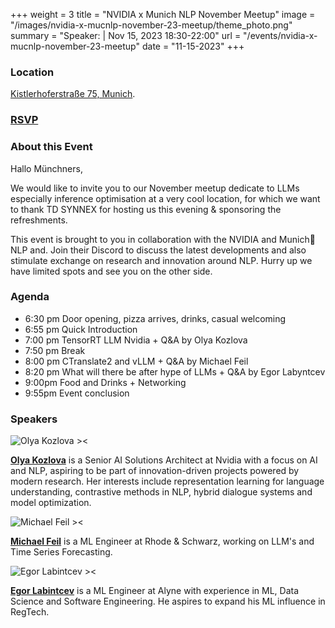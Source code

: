 +++
weight = 3
title = "NVIDIA x Munich NLP November Meetup"
image = "/images/nvidia-x-mucnlp-november-23-meetup/theme_photo.png"
summary = "Speaker:  | Nov 15, 2023 18:30-22:00"
url = "/events/nvidia-x-mucnlp-november-23-meetup"
date = "11-15-2023"
+++


### Location

[Kistlerhoferstraße 75, Munich](https://www.google.com/maps/search/?api=1&query=48.094833%2C%2011.524512).

### [**RSVP**](https://www.meetup.com/de-DE/pydata-munchen/events/296950996/)


### About this Event

Hallo Münchners,

We would like to invite you to our November meetup dedicate to LLMs especially inference optimisation at a very cool location, for which we want to thank TD SYNNEX for hosting us this evening & sponsoring the refreshments.

This event is brought to you in collaboration with the NVIDIA and Munich🥨NLP and. Join their Discord to discuss the latest developments and also stimulate exchange on research and innovation around NLP.
Hurry up we have limited spots and see you on the other side.


### Agenda

- 6:30 pm Door opening, pizza arrives, drinks, casual welcoming
- 6:55 pm Quick Introduction
- 7:00 pm TensorRT LLM Nvidia + Q&A by Olya Kozlova
- 7:50 pm Break
- 8:00 pm CTranslate2 and vLLM + Q&A by Michael Feil
- 8:20 pm What will there be after hype of LLMs + Q&A by Egor Labyntcev
- 9:00pm Food and Drinks + Networking
- 9:55pm Event conclusion


### Speakers

![Olya Kozlova ><](https://media.licdn.com/dms/image/D4E03AQFx6fygex45Lw/profile-displayphoto-shrink_800_800/0/1665055684934?e=1703721600&v=beta&t=2BM8933iAVkD4OTxJhNbyFYjnNOsrFFeZsrg_iJixys) 

[**Olya Kozlova**](https://www.linkedin.com/in/olya-kozlova/) 
is a Senior AI Solutions Architect at Nvidia with a focus on AI and NLP, aspiring to be part of innovation-driven projects powered by modern research. Her interests include representation learning for language understanding, contrastive methods in NLP, hybrid dialogue systems and model optimization.

![Michael Feil ><](https://media.licdn.com/dms/image/C4E03AQHB3XR42nAiug/profile-displayphoto-shrink_800_800/0/1655298299718?e=1703721600&v=beta&t=HwKCq7SndAfFd_SAscynsf0eo0FOQLmwH6iMak8oovY) 

[**Michael Feil**](https://www.linkedin.com/in/michael-feil/) is a ML Engineer at Rhode & Schwarz, working on LLM's and Time Series Forecasting.

![Egor Labintcev ><](https://media.licdn.com/dms/image/C4E03AQHiNbvf77ovHA/profile-displayphoto-shrink_800_800/0/1634482588375?e=1703721600&v=beta&t=AVML8n9koNoR9rUljXAwPV2cFFcgOiccgpQR3o4AD3U) 

[**Egor Labintcev**](https://www.linkedin.com/in/egorlabintcev/) is a ML Engineer at Alyne with experience in ML, Data Science and Software Engineering. He aspires to expand his ML influence in RegTech.

